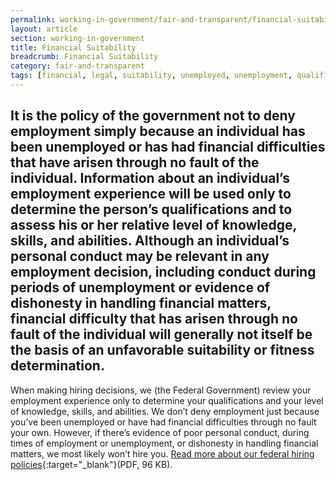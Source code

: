 ```yaml
---
permalink: working-in-government/fair-and-transparent/financial-suitability/
layout: article
section: working-in-government
title: Financial Suitability
breadcrumb: Financial Suitability
category: fair-and-transparent
tags: [financial, legal, suitability, unemployed, unemployment, qualifications]
---
```


<h2 class="usajobs-help-center__lead">
  It is the policy of the government not to deny employment simply because an individual has been unemployed or has had financial difficulties that have arisen through no fault of the individual. Information about an individual’s employment experience will be used only to determine the person’s qualifications and to assess his or her relative level of knowledge, skills, and abilities. Although an individual’s personal conduct may be relevant in any employment decision, including conduct during periods of unemployment or evidence of dishonesty in handling financial matters, financial difficulty that has arisen through no fault of the individual will generally not itself be the basis of an unfavorable suitability or fitness determination.
</h2>

When making hiring decisions, we (the Federal Government) review your employment experience only to determine your qualifications and your level of knowledge, skills, and abilities. We don’t deny employment just because you’ve been unemployed or have had financial difficulties through no fault your own. However, if there’s evidence of poor personal conduct, during times of employment or unemployment, or dishonesty in handling financial matters, we most likely won’t hire you. [Read more about our federal hiring policies](https://hru.gov/Studio_Recruitment/tools/Mythbuster_on_Federal_Hiring_Policies.pdf){:target="_blank"}(PDF, 96 KB).

